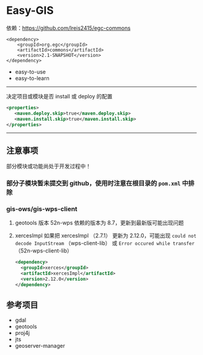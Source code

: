 # Easy-GIS

依赖：https://github.com/lreis2415/egc-commons

```
<dependency>
    <groupId>org.egc</groupId>
    <artifactId>commons</artifactId>
    <version>2.1-SNAPSHOT</version>
</dependency>
```

- easy-to-use
- easy-to-learn

---

决定项目或模块是否 install 或 deploy 的配置

```xml
<properties>
   <maven.deploy.skip>true</maven.deploy.skip>
   <maven.install.skip>true</maven.install.skip>
</properties>
```

---

## 注意事项

部分模块或功能尚处于开发过程中！

### 部分子模块暂未提交到 github，使用时注意在根目录的 `pom.xml` 中排除

### gis-ows/gis-wps-client

1. geotools 版本
   52n-wps 依赖的版本为 8.7，更新到最新版可能出现问题
2. xercesImpl
   如果把 xercesImpl （2.7.1） 更新为 2.12.0，可能出现 `could not decode InputStream` （wps-client-lib） 
   或 `Error occured while transfer` （52n-wps-client-lib）
   
   ```xml
   <dependency>
     <groupId>xerces</groupId>
     <artifactId>xercesImpl</artifactId>
     <version>2.12.0</version>
   </dependency>
   ```

## 参考项目

- gdal
- geotools
- proj4j
- jts
- geoserver-manager

